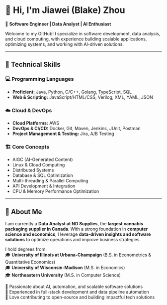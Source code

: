 # 👋 Hi, I'm Jiawei (Blake) Zhou  

🚀 **Software Engineer | Data Analyst | AI Enthusiast**  

Welcome to my GitHub! I specialize in software development, data analysis, and cloud computing, with experience building scalable applications, optimizing systems, and working with AI-driven solutions.  

---

## 🔧 Technical Skills  

### 💻 Programming Languages  
- **Proficient:** Java, Python, C/C++, Golang, TypeScript, SQL  
- **Web & Scripting:** JavaScript/HTML/CSS, Verilog, XML, YAML, JSON  

### ☁️ Cloud & DevOps  
- **Cloud Platforms:** AWS  
- **DevOps & CI/CD:** Docker, Git, Maven, Jenkins, JUnit, Postman  
- **Project Management & Testing:** Jira, A/B Testing  

### 🏗️ Core Concepts  
- AIGC (AI-Generated Content)  
- Linux & Cloud Computing  
- Distributed Systems  
- Database & SQL Optimization  
- Multi-threading & Parallel Computing  
- API Development & Integration  
- CPU & Memory Performance Optimization  

---

## 📌 About Me  

I am currently a **Data Analyst at ND Supplies**, the **largest cannabis packaging supplier in Canada**. With a strong foundation in **computer science and economics**, I leverage **data-driven insights and software solutions** to optimize operations and improve business strategies.  

I hold degrees from:  
🎓 **University of Illinois at Urbana-Champaign** (B.S. in Econometrics & Quantitative Economics)  
🎓 **University of Wisconsin-Madison** (M.S. in Economics)  
🎓 **Northeastern University** (M.S. in Computer Science)  

🔹 Passionate about AI, automation, and scalable software solutions  
🔹 Experienced in full-stack development and data pipeline automation  
🔹 Love contributing to open-source and building impactful tech solutions  
